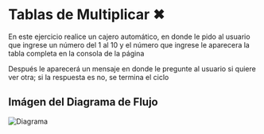 <h1>Tablas de Multiplicar ✖</h1>
<p>En este ejercicio realice un cajero automático, en donde le pido al usuario que ingrese un número del 1 al 10 y el número que ingrese le aparecera la tabla completa en la consola de la página</p>
<p>Después le aparecerá un mensaje en donde le pregunte al usuario si quiere ver otra; si la respuesta es no, se termina el ciclo</p>

<h2>Imágen del Diagrama de Flujo</h2>

<img src="./assets/Sin título-2025-08-04-1846.svg" alt="Diagrama">
